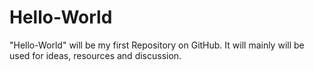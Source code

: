 # Hello-World
"Hello-World" will be my first Repository on GitHub. It will mainly will be used for ideas, resources and discussion.
